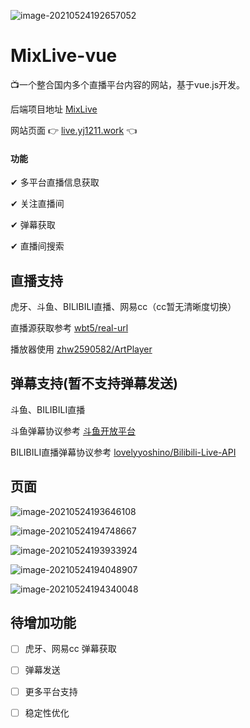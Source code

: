 ![image-20210524192657052](https://typora-pic-yj.oss-cn-shanghai.aliyuncs.com/img/image-20210524192657052.png)

# MixLive-vue

:tv:一个整合国内多个直播平台内容的网站，基于vue.js开发。

后端项目地址    [MixLive](https://github.com/guyijie1211/MixLive)

网站页面   &#x1F449; [live.yj1211.work](http://live.yj1211.work) &#x1F448;

#### 功能

✔	多平台直播信息获取

✔	关注直播间

✔	弹幕获取

✔	直播间搜索



## 直播支持

虎牙、斗鱼、BILIBILI直播、网易cc（cc暂无清晰度切换）

直播源获取参考	[wbt5/real-url](https://github.com/wbt5/real-url)

播放器使用	[zhw2590582/ArtPlayer](https://github.com/zhw2590582/ArtPlayer)

## 弹幕支持(暂不支持弹幕发送)

斗鱼、BILIBILI直播

斗鱼弹幕协议参考	[斗鱼开放平台](https://open.douyu.com/source/api/63)

BILIBILI直播弹幕协议参考	[lovelyyoshino/Bilibili-Live-API](https://github.com/lovelyyoshino/Bilibili-Live-API)

## 页面

![image-20210524193646108](https://typora-pic-yj.oss-cn-shanghai.aliyuncs.com/img/image-20210524193646108.png)

![image-20210524194748667](https://typora-pic-yj.oss-cn-shanghai.aliyuncs.com/img/image-20210524194748667.png)

![image-20210524193933924](https://typora-pic-yj.oss-cn-shanghai.aliyuncs.com/img/image-20210524193933924.png)

![image-20210524194048907](https://typora-pic-yj.oss-cn-shanghai.aliyuncs.com/img/image-20210524194048907.png)

![image-20210524194340048](https://typora-pic-yj.oss-cn-shanghai.aliyuncs.com/img/image-20210524194340048.png)



## 待增加功能

- [ ] 虎牙、网易cc 弹幕获取

- [ ] 弹幕发送

- [ ] 更多平台支持

- [ ] 稳定性优化
